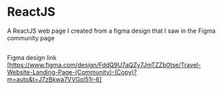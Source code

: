 # ReactJS

A ReactJS web page I created from a figma design that I saw  in the Figma community page

##
Figma design link [https://www.figma.com/design/FddQ9U7aQZy7JmTZZb0tse/Travel-Website-Landing-Page-(Community)-(Copy)?m=auto&t=J7zBkwa7VVGol51r-6]
